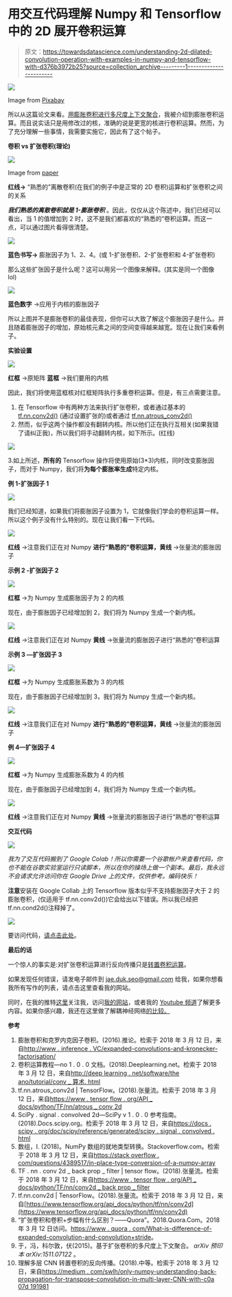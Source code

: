 # 用交互代码理解 Numpy 和 Tensorflow 中的 2D 展开卷积运算

> 原文：<https://towardsdatascience.com/understanding-2d-dilated-convolution-operation-with-examples-in-numpy-and-tensorflow-with-d376b3972b25?source=collection_archive---------1----------------------->

![](img/b43c2d385fb418eb25ef161c2901da1a.png)

Image from [Pixabay](https://pixabay.com/en/create-symbols-sacred-geometry-3014605/)

所以从这篇论文来看。[用膨胀卷积进行多尺度上下文聚合](https://arxiv.org/abs/1511.07122)，我被介绍到膨胀卷积运算。而且说实话只是用修改过的核，准确的说是更宽的核进行卷积运算。然而，为了充分理解一些事情，我需要实施它，因此有了这个帖子。

**卷积 vs 扩张卷积(理论)**

![](img/610f561054580970235c3237c2fbb434.png)

Image from [paper](https://arxiv.org/abs/1511.07122)

**红线→** “熟悉的”离散卷积(在我们的例子中是正常的 2D 卷积)运算和扩张卷积之间的关系

***我们熟悉的离散卷积就是 1-膨胀卷积*** 。因此，仅仅从这个陈述中，我们已经可以看出，当 1 的值增加到 2 时，这不是我们都喜欢的“熟悉的”卷积运算。而这一点，可以通过图片看得很清楚。

![](img/1c99106246d0bde53ff674bdfc608709.png)

**蓝色书写→** 膨胀因子为 1、2、4。(或 1-扩张卷积、2-扩张卷积和 4-扩张卷积)

那么这些扩张因子是什么呢？这可以用另一个图像来解释。(其实是同一个图像 lol)

![](img/e847cf62c1aa167c49710f051a235352.png)

**蓝色数字** →应用于内核的膨胀因子

所以上图并不是膨胀卷积的最佳表现，但你可以大致了解这个膨胀因子是什么。并且随着膨胀因子的增加，原始核元素之间的空间变得越来越宽。现在让我们来看例子。

**实验设置**

![](img/0ffcd796f434e63c7d80e9f026a24eef.png)

**红框** →原矩阵
**蓝框** →我们要用的内核

因此，我们将使用蓝框核对红框矩阵执行多重卷积运算。但是，有三点需要注意。

1.  在 Tensorflow 中有两种方法来执行扩张卷积，或者通过基本的 [tf.nn.conv2d()](https://www.tensorflow.org/api_docs/python/tf/nn/conv2d_backprop_filter) (通过设置扩张的)或者通过 [tf.nn.atrous_conv2d()](https://www.tensorflow.org/api_docs/python/tf/nn/conv2d)
2.  然而，似乎这两个操作都没有翻转内核。所以他们正在执行互相关(如果我错了请纠正我)，所以我们将手动翻转内核，如下所示。(红线)

![](img/8150a879f63661bc786bdb7b777dea45.png)

3.如上所述，**所有的** Tensorflow 操作将使用原始(3*3)内核，同时改变膨胀因子，而对于 Numpy，我们将**为每个膨胀率生成**特定内核。

**例 1-扩张因子 1**

![](img/f2817348fa8bfea048c98a71e1b18986.png)

我们已经知道，如果我们将膨胀因子设置为 1，它就像我们学会的卷积运算一样。所以这个例子没有什么特别的。现在让我们看一下代码。

![](img/58f7679b557e51a224511204a6f8216d.png)

**红线** →注意我们正在对 Numpy
**进行“熟悉的”卷积运算，黄线** →张量流的膨胀因子

**示例 2 -扩张因子 2**

![](img/e1dcb61ccb631f2144f846d720289496.png)

**红框** →为 Numpy 生成膨胀因子为 2 的内核

现在，由于膨胀因子已经增加到 2，我们将为 Numpy 生成一个新内核。

![](img/302410ea12693c7155678ffdced5ea34.png)

**红线** →注意我们正在对 Numpy
**黄线** →张量流的膨胀因子进行“熟悉的”卷积运算

**示例 3 —扩张因子 3**

![](img/06ec2836e90b1123dae7b0f0475a254e.png)

**红框** →为 Numpy 生成膨胀系数为 3 的内核

现在，由于膨胀因子已经增加到 3，我们将为 Numpy 生成一个新内核。

![](img/dda3a22f79aff76efa328570396bbed9.png)

**红线** →注意我们正在对 Numpy
**进行“熟悉的”卷积运算，黄线** →张量流的膨胀因子

**例 4—扩张因子 4**

![](img/95aaaaf1abebf91efbe44fa17e62726f.png)

**红框** →为 Numpy 生成膨胀系数为 4 的内核

现在，由于膨胀因子已经增加到 4，我们将为 Numpy 生成一个新内核。

![](img/be9c565b36c6224a6e143329a4d0b452.png)

**红线** →注意我们正在对 Numpy
**黄线** →张量流的膨胀因子进行“熟悉的”卷积运算

**交互代码**

![](img/f41e62acd6658e6d740d786f6413853d.png)

*我为了交互代码搬到了 Google Colab！所以你需要一个谷歌帐户来查看代码，你也不能在谷歌实验室运行只读脚本，所以在你的操场上做一个副本。最后，我永远不会请求允许访问你在 Google Drive 上的文件，仅供参考。编码快乐！*

**注意**安装在 Google Collab 上的 Tensorflow 版本似乎不支持膨胀因子大于 2 的膨胀卷积，(仅适用于 tf.nn.conv2d())它会给出以下错误。所以我已经把 tf.nn.cond2d()注释掉了。

![](img/5f822b91979a254fdd8c8f04dcbc475a.png)

要访问代码，[请点击此处](https://colab.research.google.com/drive/11v7HffmCyiww94Ftiz8mvKP_W-oUhnUF)。

**最后的话**

一个惊人的事实是:对扩张卷积运算进行反向传播只是[转置卷积运算](https://medium.com/swlh/only-numpy-understanding-back-propagation-for-transpose-convolution-in-multi-layer-cnn-with-c0a07d191981)。

如果发现任何错误，请发电子邮件到 jae.duk.seo@gmail.com 给我，如果你想看我所有写作的列表，请点击这里查看我的网站。

同时，在我的推特[这里](https://twitter.com/JaeDukSeo)关注我，访问[我的网站](https://jaedukseo.me/)，或者我的 [Youtube 频道](https://www.youtube.com/c/JaeDukSeo)了解更多内容。如果你感兴趣，我还在这里做了解耦神经网络[的比较。](https://becominghuman.ai/only-numpy-implementing-and-comparing-combination-of-google-brains-decoupled-neural-interfaces-6712e758c1af)

**参考**

1.  膨胀卷积和克罗内克因子卷积。(2016).推论。检索于 2018 年 3 月 12 日，来自[http://www . inference . VC/expanded-convolutions-and-kronecker-factorisation/](http://www.inference.vc/dilated-convolutions-and-kronecker-factorisation/)
2.  卷积运算教程—no 1 . 0 . 0 文档。(2018).Deeplearning.net。检索于 2018 年 3 月 12 日，来自[http://deep learning . net/software/the ano/tutorial/conv _ 算术. html](http://deeplearning.net/software/theano/tutorial/conv_arithmetic.html)
3.  tf.nn.atrous_conv2d | TensorFlow。(2018).张量流。检索于 2018 年 3 月 12 日，来自[https://www . tensor flow . org/API _ docs/python/TF/nn/atrous _ conv 2d](https://www.tensorflow.org/api_docs/python/tf/nn/atrous_conv2d)
4.  SciPy . signal . convolved 2d—SciPy v 1 . 0 . 0 参考指南。(2018).Docs.scipy.org。检索于 2018 年 3 月 12 日，来自[https://docs . scipy . org/doc/scipy/reference/generated/scipy . signal . convolved . html](https://docs.scipy.org/doc/scipy/reference/generated/scipy.signal.convolve2d.html)
5.  数组，I. (2018)。NumPy 数组的就地类型转换。Stackoverflow.com。检索于 2018 年 3 月 12 日，来自[https://stack overflow . com/questions/4389517/in-place-type-conversion-of-a-numpy-array](https://stackoverflow.com/questions/4389517/in-place-type-conversion-of-a-numpy-array)
6.  TF . nn . conv 2d _ back prop _ filter | tensor flow。(2018).张量流。检索于 2018 年 3 月 12 日，来自[https://www . tensor flow . org/API _ docs/python/TF/nn/conv2d _ back prop _ filter](https://www.tensorflow.org/api_docs/python/tf/nn/conv2d_backprop_filter)
7.  tf.nn.conv2d | TensorFlow。(2018).张量流。检索于 2018 年 3 月 12 日，来自[https://www.tensorflow.org/api_docs/python/tf/nn/conv2d](https://www.tensorflow.org/api_docs/python/tf/nn/conv2d)
8.  “扩张卷积和卷积+步幅有什么区别？——Quora”。2018.Quora.Com。2018 年 3 月 12 日访问。[https://www . quora . com/What-is-difference-of-expanded-convolution-and-convolution+stride](https://www.quora.com/What-is-the-difference-between-dilated-convolution-and-convolution+stride)。
9.  于，冯，科尔敦，伏(2015)。基于扩张卷积的多尺度上下文聚合。 *arXiv 预印本 arXiv:1511.07122* 。
10.  理解多层 CNN 转置卷积的反向传播。(2018).中等。检索于 2018 年 3 月 12 日，来自[https://medium . com/swlh/only-numpy-understanding-back-propagation-for-transpose-convolution-in-multi-layer-CNN-with-c0a 07d 191981](https://medium.com/swlh/only-numpy-understanding-back-propagation-for-transpose-convolution-in-multi-layer-cnn-with-c0a07d191981)